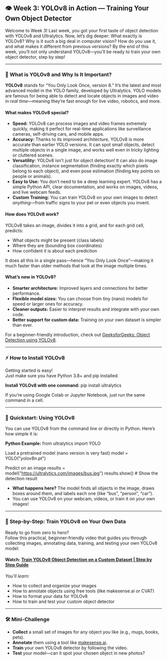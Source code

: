 ## 👁️ Week 3: YOLOv8 in Action — Training Your Own Object Detector

Welcome to Week 3! Last week, you got your first taste of object detection with YOLOv8 and Ultralytics. Now, let’s dig deeper: What exactly is YOLOv8? Why is it such a big deal in computer vision? How do you use it, and what makes it different from previous versions? By the end of this week, you’ll not only understand YOLOv8—you’ll be ready to train your own object detector, step by step!

---

### 🚦 What is YOLOv8 and Why Is It Important?

**YOLOv8** stands for “You Only Look Once, version 8.” It’s the latest and most advanced model in the YOLO family, developed by Ultralytics. YOLO models are famous for being able to detect and locate objects in images and video in *real time*—meaning they’re fast enough for live video, robotics, and more.

#### What makes YOLOv8 special?
- **Speed:** YOLOv8 can process images and video frames extremely quickly, making it perfect for real-time applications like surveillance cameras, self-driving cars, and mobile apps.
- **Accuracy:** Thanks to its improved architecture, YOLOv8 is more accurate than earlier YOLO versions. It can spot small objects, detect multiple objects in a single image, and works well even in tricky lighting or cluttered scenes.
- **Versatility:** YOLOv8 isn’t just for object detection! It can also do image classification, instance segmentation (finding exactly which pixels belong to each object), and even pose estimation (finding key points on people or animals).
- **Easy to Use:** You don’t need to be a deep learning expert. YOLOv8 has a simple Python API, clear documentation, and works on images, videos, and live webcam feeds.
- **Custom Training:** You can train YOLOv8 on your own images to detect *anything*—from traffic signs to your pet or even objects you invent.

#### How does YOLOv8 work?
YOLOv8 takes an image, divides it into a grid, and for each grid cell, predicts:
- What objects might be present (class labels)
- Where they are (bounding box coordinates)
- How confident it is about each prediction

It does all this in a single pass—hence “You Only Look Once”—making it much faster than older methods that look at the image multiple times.

#### What’s new in YOLOv8?
- **Smarter architecture:** Improved layers and connections for better performance.
- **Flexible model sizes:** You can choose from tiny (nano) models for speed or larger ones for accuracy.
- **Cleaner outputs:** Easier to interpret results and integrate with your own code.
- **Better support for custom data:** Training on your own dataset is simpler than ever.

For a beginner-friendly introduction, check out [GeeksforGeeks: Object Detection using YOLOv8](https://www.geeksforgeeks.org/machine-learning/object-detection-using-yolov8/).

---

### ⚡ How to Install YOLOv8

Getting started is easy!  
Just make sure you have Python 3.8+ and pip installed.

**Install YOLOv8 with one command:**
pip install ultralytics

If you’re using Google Colab or Jupyter Notebook, just run the same command in a cell.

---

### 🏁 Quickstart: Using YOLOv8

You can use YOLOv8 from the command line or directly in Python. Here’s how simple it is:

**Python Example:**
from ultralytics import YOLO

Load a pretrained model (nano version is very fast)
model = YOLO("yolov8n.pt")

Predict on an image
results = model("https://ultralytics.com/images/bus.jpg")
results.show() # Show the detection result
- **What happens here?** The model finds all objects in the image, draws boxes around them, and labels each one (like “bus”, “person”, “car”).
- You can use YOLOv8 on your webcam, videos, or train it on your own images!

---

### 🎥 Step-by-Step: Train YOLOv8 on Your Own Data

Ready to go from zero to hero?  
Follow this practical, beginner-friendly video that guides you through collecting images, annotating data, training, and testing your own YOLOv8 model:

#### **Watch: [Train YOLOv8 Object Detection on a Custom Dataset | Step by Step Guide](https://youtu.be/m9fH9OWn8YM?si=HS4pV17HGSPnv_oK)**
*You’ll learn:*
- How to collect and organize your images
- How to annotate objects using free tools (like makesense.ai or CVAT)
- How to format your data for YOLOv8
- How to train and test your custom object detector

---

### 🛠️ Mini-Challenge

- **Collect** a small set of images for any object you like (e.g., mugs, books, pets).
- **Annotate** them using a tool like [makesense.ai](https://www.makesense.ai/).
- **Train** your own YOLOv8 detector by following the video.
- **Test** your model—can it spot your chosen object in new photos?

